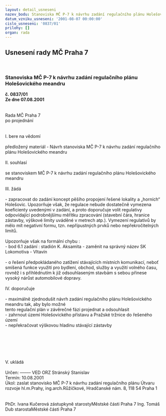```yaml
---
layout: detail_usneseni
nazev_bodu: Stanoviska MČ P-7 k návrhu zadání regulačního plánu Holešovického meandru
datum_vzniku_usneseni: '2001-08-07 00:00:00'
cislo_usneseni: '0837/01'
prilohy: []
organ: rada
---
```

<div id="ucUsn_pList" class="usn">
	<span><h2>Usnesení rady MČ Praha 7 </h2>
<br></span><div class="standBody">
<span><h3>Stanoviska MČ P-7 k návrhu zadání regulačního plánu Holešovického meandru</h3></span><div class="center">
		<strong>č. 0837/01</strong><br>
	</div>
<div class="center">
		<strong>Ze dne 07.08.2001</strong><br><br>
	</div>
<br>Rada MČ Praha 7<br>po projednání<br><br><br>I.	bere na vědomí<br><br> předložený materiál - Návrh stanoviska MČ P-7 k návrhu zadání regulačního plánu Holešovického meandru<br><br>II.	souhlasí <br><br>se stanoviskem MČ P-7 k návrhu zadání regulačního plánu Holešovického meandru<br><br>III.	žádá<br><br>- zapracovat do zadání koncept pěšího propojení řešené lokality a „horních“ Holešovic. Upozorňuje však, že regulace nebude dostatečně vymezena koeficienty uvedenými v zadání, a proto doporučuje volit regulativy odpovídající podrobnějšímu měřítku zpracování (stavební čára, hranice zástavby, výškové limity uváděné v metrech atp.). Vymezení regulativů by mělo mít negativní formu, tzn. nepřípustných prvků nebo nepřekročitelných limitů.<br><br>Upozorňuje však na formální chybu :<br>- bod 6.1 zadání : stadión K. Aksamita  -  zaměnit na správný název SK Lokomotiva - Vltavín<br><br>- o řešení předpokládaného zatížení stávajících místních komunikací, neboť smíšená funkce využití pro bydlení, obchod, služby a využití volného času, rovněž i s přihlédnutím k již odsouhlaseným stavbám s sebou přinese vysoký nárůst automobilové dopravy.<br><br>IV.     doporučuje<br><br>- maximálně zjednodušit návrh zadání regulačního plánu Holešovického meandru tak, aby bylo možné <br>   tento regulační plán v závěrečné fázi projednat a odsouhlasit<br>- zahrnout území Holešovického přístavu a Pražské tržnice do řešeného území<br>- nepřekračovat výškovou hladinu stávající zástavby <br><br><br><br><br><br><br>V.       ukládá <br><br> Určen:	–––––	VED ORZ  Stránský Stanislav<br>Termín: 10.08.2001<br>Úkol:	zaslat stanovisko MČ P-7 k návrhu zadání regulačního plánu Útvaru rozvoje hl.m.Prahy, ing.arch.Růžičkové, Hradčanské nám. 8, 118 54 Praha 1<br> <br> 	<br>PhDr. Ivana Kučerová zástupkyně starostyMěstské části Praha 7	Ing. Tomáš Dub starostaMěstské části Praha 7<br>	<br><br>
</div>
</div>